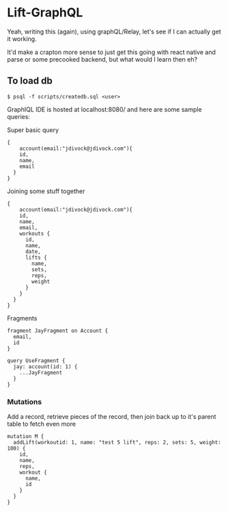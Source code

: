 # Lift-GraphQL

Yeah, writing this (again), using graphQL/Relay, let's see if I can actually get it working.

It'd make a crapton more sense to just get this going with react native and parse or some precooked backend, but what would I learn then eh?

## To load db

```
$ psql -f scripts/createdb.sql <user>
```

GraphIQL IDE is hosted at localhost:8080/ and here are some sample queries:

Super basic query
```
{
	account(email:"jdivock@jdivock.com"){
    id,
    name,
    email
  }
}
```

Joining some stuff together
```
{
	account(email:"jdivock@jdivock.com"){
    id,
    name,
    email,
    workouts {
      id,
      name,
      date,
      lifts {
        name,
        sets,
        reps,
        weight
      }
    }
  }
}
```

Fragments
```
fragment JayFragment on Account {
  email,
  id
}

query UseFragment {
  jay: account(id: 1) {
    ...JayFragment
  }
}
```

### Mutations

Add a record, retrieve pieces of the record, then join back up to it's parent table to fetch even more
```
mutation M {
  addLift(workoutid: 1, name: "test 5 lift", reps: 2, sets: 5, weight: 100) {
    id,
    name,
    reps,
    workout {
      name,
      id
    }
  }
}
```
